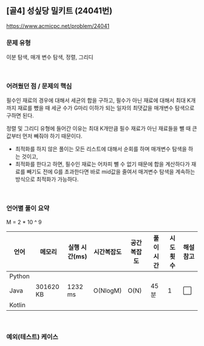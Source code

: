## [골4] 성싶당 밀키트 (24041번)

https://www.acmicpc.net/problem/24041

### 문제 유형

이분 탐색, 매개 변수 탐색, 정렬, 그리디

<br>

### 어려웠던 점 / 문제의 핵심

필수인 재료의 경우에 대해서 세균의 합을 구하고, 필수가 아닌 재료에 대해서 최대 K개까지 재료를 뺐을 때 세균 수가 G마리 이하가 되는 일자의 최댓값을 매개변수 탐색으로 구하면 된다.

정렬 및 그리디 유형에 들어간 이유는 최대 K개만큼 필수 재료가 아닌 재료들을 뺄 때 큰 값부터 먼저 빼줘야 하기 때문이다.

- 최적화를 하지 않은 풀이는 모든 리스트에 대해서 순회를 하며 매개변수 탐색을 하는 것이고,
- 최적화를 한다고 하면, 필수인 재료는 어차피 뺄 수 없기 때문에 합을 계산하다가 재료를 빼기도 전에 G를 초과한다면 바로 mid값을 줄여서 매겨변수 탐색을 계속하는 방식으로 최적화가 가능하다.

<br>

### 언어별 풀이 요약

M = 2 * 10 ^ 9

| 언어   | 메모리    | 실행 시간(ms) | 시간복잡도 | 공간복잡도 | 풀이 시간 | 시도 횟수 | 해설 참고            |
| ------ | --------- | ------------- | ---------- | ---------- | --------- | --------- | -------------------- |
| Python |           |               |            |            |           |           |                      |
| Java   | 301620 KB | 1232 ms       | O(NlogM)   | O(N)       | 45분      | 1         | :white_large_square: |
| Kotlin |           |               |            |            |           |           |                      |

<br>

### 예외(테스트) 케이스

```
```

